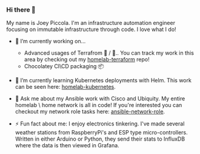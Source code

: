 ### Hi there 👋

My name is Joey Piccola. I'm an infrastructure automation engineer focusing on immutable infrastructure through code. I love what I do!

- 🔭  I’m currently working on...

  - Advanced usages of Terrafrom 🌿 / 🌊.. You can track my work in this area by checking out my [homelab-terraform](https://github.com/joeypiccola/homelab/tree/master/terraform) repo!
  - Chocolatey CI\CD packaging 📦

- 🌱  I’m currently learning Kubernetes deployments with Helm. This work can be seen here: [homelab-kubernetes](https://github.com/joeypiccola/homelab/tree/master/kubernetes/apps).

- 💬  Ask me about my Ansible work with Cisco and Ubiquity. My entire homelab \ home network is all in code! If you're interested you can checkout my network role tasks here: [ansible-network-role](https://github.com/joeypiccola/homelab/tree/master/ansible/roles/network/tasks).

- ⚡  Fun fact about me: I enjoy electronics tinkering. I've made several weather stations from RaspberryPi's and ESP type micro-controllers. Written in either Arduino or Python, they send their stats to InfluxDB where the data is then viewed in Grafana.

<!--
**joeypiccola/joeypiccola** is a ✨ _special_ ✨ repository because its `README.md` (this file) appears on your GitHub profile.

Here are some ideas to get you started:

- 🔭 I’m currently working on ...
- 🌱 I’m currently learning ...
- 👯 I’m looking to collaborate on ...
- 🤔 I’m looking for help with ...
- 💬 Ask me about ...
- 📫 How to reach me: ...
- 😄 Pronouns: ...
- ⚡ Fun fact: ...
-->
